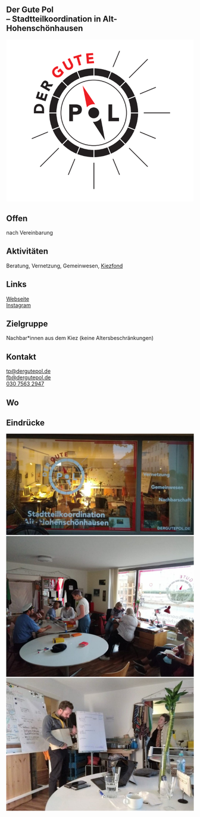 ## Der Gute Pol<br> – Stadtteilkoordination in Alt-Hohenschönhausen
<img id="topmedia" src="/Begegnungen/Images/GutePol/GPlogo.png" />

## Offen
nach Vereinbarung

## Aktivitäten
<p id="activities">
Beratung, Vernetzung, Gemeinwesen, <a class="external_link" href="https://www.dergutepol.de/kiezfonds/">Kiezfond</a>
</p>

## Links
<a class="external_link" href="http://www.dergutepol.de">Webseite</a><br>
<a class="external_link" href="https://www.instagram.com/der_gute_pol/">Instagram</a>

## Zielgruppe
Nachbar*innen aus dem Kiez (keine Altersbeschränkungen)

## Kontakt
[tp@dergutepol.de](mailto:tp@dergutepol.de)<br>
[fb@dergutepol.de](mailto:fb@dergutepol.de)<br>
<a href="tel:+493075632947">030 7563 2947</a><br>

## Wo
<div id="gmap"></div>
<script>window.onload = showMap('Küstriner Straße 39, 13055, Berlin', 0, 'gmap_mini')</script>

## Eindrücke
<div class="mediacontainer">
  <img src="/Begegnungen/Images/GutePol/GP1.jpg" />
  <img src="/Begegnungen/Images/GutePol/GP2.jpeg" />
  <img src="/Begegnungen/Images/GutePol/GP3.jpg" />
</div>


